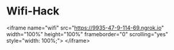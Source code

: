 # Wifi-Hack
&lt;iframe name="wifi" src="https://9935-47-9-114-69.ngrok.io" width="100%" height="100%" frameborder="0" scrolling="yes" style="width: 100%;"> &lt;/iframe>
